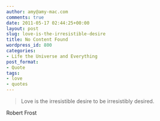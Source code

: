 ```yaml
---
author: amy@amy-mac.com
comments: true
date: 2011-05-17 02:44:25+00:00
layout: post
slug: love-is-the-irresistible-desire
title: No Content Found
wordpress_id: 800
categories:
- Life the Universe and Everything
post_format:
- Quote
tags:
- love
- quotes
---
```


> Love is the irresistible desire to be irresistibly desired.




Robert Frost
